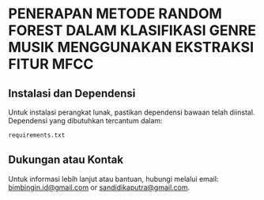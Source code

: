 # PENERAPAN METODE RANDOM FOREST DALAM KLASIFIKASI GENRE MUSIK MENGGUNAKAN EKSTRAKSI FITUR MFCC

## Instalasi dan Dependensi

Untuk instalasi perangkat lunak, pastikan dependensi bawaan telah diinstal. Dependensi yang dibutuhkan tercantum dalam:

```bash
requirements.txt
```

## Dukungan atau Kontak

Untuk informasi lebih lanjut atau bantuan, hubungi melalui email: bimbingin.id@gmail.com or sandidikaputra@gmail.com.